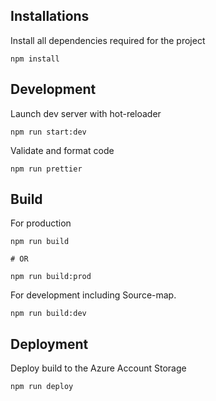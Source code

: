 ## Installations

Install all dependencies required for the project

```
npm install
```

## Development

Launch dev server with hot-reloader

```
npm run start:dev
```

Validate and format code

```
npm run prettier
```

## Build

For production

```
npm run build

# OR

npm run build:prod
```

For development including Source-map.

```
npm run build:dev
```

## Deployment

Deploy build to the Azure Account Storage

```
npm run deploy
```

